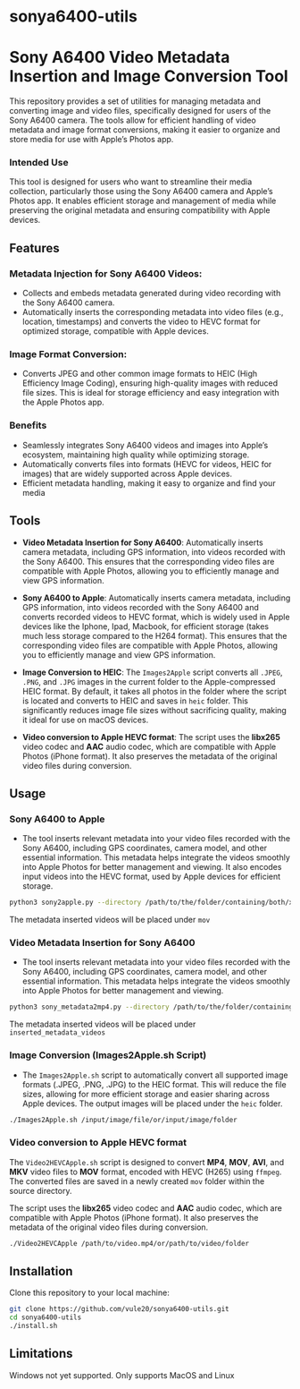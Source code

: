 # sonya6400-utils

# Sony A6400 Video Metadata Insertion and Image Conversion Tool

This repository provides a set of utilities for managing metadata and converting image and video files, specifically designed for users of the Sony A6400 camera. The tools allow for efficient handling of video metadata and image format conversions, making it easier to organize and store media for use with Apple’s Photos app.

### Intended Use

This tool is designed for users who want to streamline their media collection, particularly those using the Sony A6400 camera and Apple’s Photos app. It enables efficient storage and management of media while preserving the original metadata and ensuring compatibility with Apple devices.

## Features

### Metadata Injection for Sony A6400 Videos:

- Collects and embeds metadata generated during video recording with the Sony A6400 camera.
- Automatically inserts the corresponding metadata into video files (e.g., location, timestamps) and converts the video to HEVC format for optimized storage, compatible with Apple devices.

### Image Format Conversion:

- Converts JPEG and other common image formats to HEIC (High Efficiency Image Coding), ensuring high-quality images with reduced file sizes. This is ideal for storage efficiency and easy integration with the Apple Photos app.

### Benefits

- Seamlessly integrates Sony A6400 videos and images into Apple’s ecosystem, maintaining high quality while optimizing storage.
- Automatically converts files into formats (HEVC for videos, HEIC for images) that are widely supported across Apple devices.
- Efficient metadata handling, making it easy to organize and find your media

## Tools

- **Video Metadata Insertion for Sony A6400**: Automatically inserts camera metadata, including GPS information, into videos recorded with the Sony A6400. This ensures that the corresponding video files are compatible with Apple Photos, allowing you to efficiently manage and view GPS information.

- **Sony A6400 to Apple**: Automatically inserts camera metadata, including GPS information, into videos recorded with the Sony A6400 and converts recorded videos to HEVC format, which is widely used in Apple devices like the Iphone, Ipad, Macbook, for efficient storage (takes much less storage compared to the H264 format). This ensures that the corresponding video files are compatible with Apple Photos, allowing you to efficiently manage and view GPS information.

- **Image Conversion to HEIC**: The `Images2Apple` script converts all `.JPEG`, `.PNG`, and `.JPG` images in the current folder to the Apple-compressed HEIC format. By default, it takes all photos in the folder where the script is located and converts to HEIC and saves in `heic` folder. This significantly reduces image file sizes without sacrificing quality, making it ideal for use on macOS devices.

- **Video conversion to Apple HEVC format**: The script uses the **libx265** video codec and **AAC** audio codec, which are compatible with Apple Photos (iPhone format). It also preserves the metadata of the original video files during conversion.

## Usage

### Sony A6400 to Apple

- The tool inserts relevant metadata into your video files recorded with the Sony A6400, including GPS coordinates, camera model, and other essential information. This metadata helps integrate the videos smoothly into Apple Photos for better management and viewing. It also encodes input videos into the HEVC format, used by Apple devices for efficient storage.

```bash
python3 sony2apple.py --directory /path/to/the/folder/containing/both/xml/and/mp4/files
```

The metadata inserted videos will be placed under `mov`

### Video Metadata Insertion for Sony A6400

- The tool inserts relevant metadata into your video files recorded with the Sony A6400, including GPS coordinates, camera model, and other essential information. This metadata helps integrate the videos smoothly into Apple Photos for better management and viewing.

```bash
python3 sony_metadata2mp4.py --directory /path/to/the/folder/containing/both/xml/and/mp4/files
```

The metadata inserted videos will be placed under `inserted_metadata_videos`

### Image Conversion (Images2Apple.sh Script)

- The `Images2Apple.sh` script to automatically convert all supported image formats (.JPEG, .PNG, .JPG) to the HEIC format. This will reduce the file sizes, allowing for more efficient storage and easier sharing across Apple devices. The output images will be placed under the `heic` folder.

```bash
./Images2Apple.sh /input/image/file/or/input/image/folder
```

### Video conversion to Apple HEVC format

The `Video2HEVCApple.sh` script is designed to convert **MP4**, **MOV**, **AVI**, and **MKV** video files to **MOV** format, encoded with HEVC (H265) using `ffmpeg`. The converted files are saved in a newly created `mov` folder within the source directory.

The script uses the **libx265** video codec and **AAC** audio codec, which are compatible with Apple Photos (iPhone format). It also preserves the metadata of the original video files during conversion.

```bash
./Video2HEVCApple /path/to/video.mp4/or/path/to/video/folder
```

## Installation

Clone this repository to your local machine:

```bash
git clone https://github.com/vule20/sonya6400-utils.git
cd sonya6400-utils
./install.sh
```

## Limitations

Windows not yet supported. Only supports MacOS and Linux
